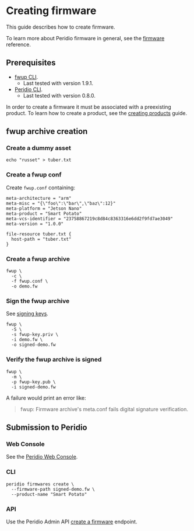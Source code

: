 # Creating firmware

This guide describes how to create firmware.

To learn more about Peridio firmware in general, see the [firmware](/platform/reference/firmware) reference.

## Prerequisites

- [fwup CLI](https://github.com/fwup-home/fwup).
  - Last tested with version 1.9.1.
- [Peridio CLI](https://github.com/peridio/morel/releases).
  - Last tested with version 0.8.0.

In order to create a firmware it must be associated with a preexisting product. To learn how to create a product, see the [creating products](/platform/guides/creating-products) guide.

## fwup archive creation

### Create a dummy asset

```
echo "russet" > tuber.txt
```

### Create a fwup conf

Create `fwup.conf` containing:

```
meta-architecture = "arm"
meta-misc = "{\"foo\":\"bar\",\"baz\":12}"
meta-platform = "Jetson Nano"
meta-product = "Smart Potato"
meta-vcs-identifier = "23758867219c8d84c8363316e6dd2f9fd7ae3049"
meta-version = "1.0.0"

file-resource tuber.txt {
  host-path = "tuber.txt"
}
```

### Create a fwup archive

```text
fwup \
  -c \
  -f fwup.conf \
  -o demo.fw
```

### Sign the fwup archive

See [signing keys](/platform/reference/signing-keys).

```text
fwup \
  -S \
  -s fwup-key.priv \
  -i demo.fw \
  -o signed-demo.fw
```

### Verify the fwup archive is signed

```text
fwup \
  -m \
  -p fwup-key.pub \
  -i signed-demo.fw
```

A failure would print an error like:

> fwup: Firmware archive's meta.conf fails digital signature verification.

## Submission to Peridio

### Web Console

See the [Peridio Web Console](https://console.peridio.com).

### CLI

```
peridio firmwares create \
  --firmware-path signed-demo.fw \
  --product-name "Smart Potato"
```

### API

Use the Peridio Admin API [create a firmware](/admin-api#firmware/operation/create-a-firmware) endpoint.
